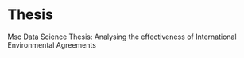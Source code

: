 # Thesis
Msc Data Science Thesis: Analysing the effectiveness of International Environmental Agreements
